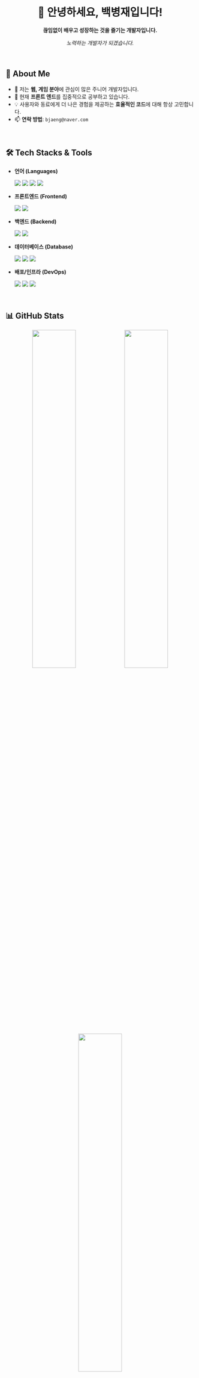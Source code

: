 <div align="center">
  <h1>👋 안녕하세요, 백병재입니다!</h1>
  <p><strong>끊임없이 배우고 성장하는 것을 즐기는 개발자입니다.</strong></p>
  <p><em>노력하는 개발자가 되겠습니다.</em></p>
</div>

<br>

## 🔭 About Me
- 🌱 저는 **웹, 게임 분야**에 관심이 많은 주니어 개발자입니다.
- 🚀 현재 **프론트 엔드**를 집중적으로 공부하고 있습니다.
- 💡 사용자와 동료에게 더 나은 경험을 제공하는 **효율적인 코드**에 대해 항상 고민합니다.
- 📫 **연락 방법**: `bjaeng@naver.com`

<br>

## 🛠️ Tech Stacks & Tools
* **언어 (Languages)**
    <p>
      <img src="https://img.shields.io/badge/JavaScript-F7DF1E?style=for-the-badge&logo=javascript&logoColor=black">
      <img src="https://img.shields.io/badge/TypeScript-3178C6?style=for-the-badge&logo=typescript&logoColor=white">
      <img src="https://img.shields.io/badge/Python-3776AB?style=for-the-badge&logo=python&logoColor=white">
      <img src="https://img.shields.io/badge/Java-007396?style=for-the-badge&logo=java&logoColor=white">
    </p>
* **프론트엔드 (Frontend)**
    <p>
      <img src="https://img.shields.io/badge/React-61DAFB?style=for-the-badge&logo=react&logoColor=black">
      <img src="https://img.shields.io/badge/Next.js-000000?style=for-the-badge&logo=next.js&logoColor=white">
    </p>
* **백엔드 (Backend)**
    <p>
      <img src="https://img.shields.io/badge/Node.js-339933?style=for-the-badge&logo=Node.js&logoColor=white">
      <img src="https://img.shields.io/badge/Spring-6DB33F?style=for-the-badge&logo=spring&logoColor=white">
    </p>
* **데이터베이스 (Database)**
    <p>
      <img src="https://img.shields.io/badge/MySQL-4479A1?style=for-the-badge&logo=mysql&logoColor=white">
      <img src="https://img.shields.io/badge/PostgreSQL-4169E1?style=for-the-badge&logo=postgresql&logoColor=white">
      <img src="https://img.shields.io/badge/MongoDB-47A248?style=for-the-badge&logo=mongodb&logoColor=white">
    </p>
* **배포/인프라 (DevOps)**
    <p>
      <img src="https://img.shields.io/badge/Amazon AWS-232F3E?style=for-the-badge&logo=amazon-aws&logoColor=white">
      <img src="https://img.shields.io/badge/Docker-2496ED?style=for-the-badge&logo=docker&logoColor=white">
      <img src="https://img.shields.io/badge/Nginx-009639?style=for-the-badge&logo=nginx&logoColor=white">
    </p>

<br>

## 📊 GitHub Stats
<div align="center">
  <img src="https://github-readme-stats.vercel.app/api?username=YOUR_USERNAME&show_icons=true&count_private=true&theme=radical" style="width: 48%;" />
  <img src="https://github-readme-stats.vercel.app/api/top-langs/?username=YOUR_USERNAME&layout=compact&theme=radical" style="width: 48%;" />
</div>
<div align="center">
  <img src="https://github-readme-streak-stats.herokuapp.com/?user=YOUR_USERNAME&theme=radical" width="48%" />
</div>

<br>

## 📫 Contact & Channels
<div align="center">
  <a href="mailto:bjaeng@naver.com"><img src="https://img.shields.io/badge/Mail-EA4335?style=for-the-badge&logo=gmail&logoColor=white"></a>
  <a href="https://bjaeng.blogspot.com/"><img src="https://img.shields.io/badge/Blog-12B886?style=for-the-badge&logo=velog&logoColor=white"></a>
  </div>

<br>

<div align="center">
  <p><strong>방문해주셔서 감사합니다!</strong></p>
  <img src="https://hits.seeyoufarm.com/api/count/incr/badge.svg?url=https%3A%2F%2Fgithub.com%2FYOUR_USERNAME&count_bg=%2379C83D&title_bg=%23555555&icon=&icon_color=%23E7E7E7&title=hits&edge_flat=false" />
</div>
